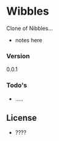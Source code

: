 # Wibbles

Clone of Nibbles...

  - notes here

### Version
0.0.1

### Todo's

 - .....

License
----

 - ????